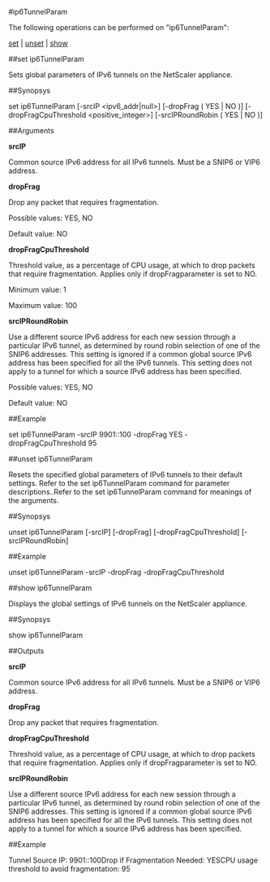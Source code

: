 #ip6TunnelParam

The following operations can be performed on "ip6TunnelParam":


[set](#set-ip6tunnelparam) | [unset](#unset-ip6tunnelparam) | [show](#show-ip6tunnelparam)

##set ip6TunnelParam

Sets global parameters of IPv6 tunnels on the NetScaler appliance.


##Synopsys

set ip6TunnelParam [-srcIP &lt;ipv6_addr|null>] [-dropFrag ( YES | NO )] [-dropFragCpuThreshold &lt;positive_integer>] [-srcIPRoundRobin ( YES | NO )]


##Arguments

<b>srcIP</b>
Common source IPv6 address for all IPv6 tunnels. Must be a SNIP6 or VIP6 address.

<b>dropFrag</b>
Drop any packet that requires fragmentation.
Possible values: YES, NO
Default value: NO

<b>dropFragCpuThreshold</b>
Threshold value, as a percentage of CPU usage, at which to drop packets that require fragmentation. Applies only if dropFragparameter is set to NO.
Minimum value: 1
Maximum value: 100

<b>srcIPRoundRobin</b>
Use a different source IPv6 address for each new session through a particular IPv6 tunnel, as determined by round robin selection of one of the SNIP6 addresses. This setting is ignored if a common global source IPv6 address has been specified for all the IPv6 tunnels. This setting does not apply to a tunnel for which a source IPv6 address has been specified.
Possible values: YES, NO
Default value: NO



##Example

set ip6TunnelParam -srcIP 9901::100 -dropFrag YES -dropFragCpuThreshold 95

##unset ip6TunnelParam

Resets the specified global parameters of IPv6 tunnels to their default settings. Refer to the set ip6TunnelParam command for parameter descriptions..Refer to the set  ip6TunnelParam command for meanings of the arguments.


##Synopsys

unset ip6TunnelParam [-srcIP] [-dropFrag] [-dropFragCpuThreshold] [-srcIPRoundRobin]


##Example

unset ip6TunnelParam -srcIP -dropFrag -dropFragCpuThreshold

##show ip6TunnelParam

Displays the global settings of IPv6 tunnels on the NetScaler appliance.


##Synopsys

show ip6TunnelParam


##Outputs

<b>srcIP</b>
Common source IPv6 address for all IPv6 tunnels. Must be a SNIP6 or VIP6 address.

<b>dropFrag</b>
Drop any packet that requires fragmentation.

<b>dropFragCpuThreshold</b>
Threshold value, as a percentage of CPU usage, at which to drop packets that require fragmentation. Applies only if dropFragparameter is set to NO.

<b>srcIPRoundRobin</b>
Use a different source IPv6 address for each new session through a particular IPv6 tunnel, as determined by round robin selection of one of the SNIP6 addresses. This setting is ignored if a common global source IPv6 address has been specified for all the IPv6 tunnels. This setting does not apply to a tunnel for which a source IPv6 address has been specified.



##Example

Tunnel Source IP: 9901::100Drop if Fragmentation Needed: YESCPU usage threshold to avoid fragmentation: 95

